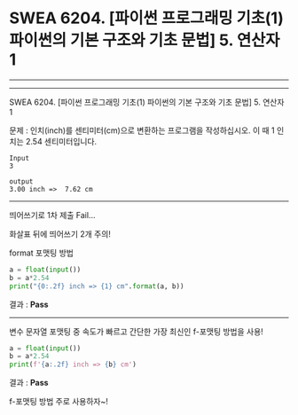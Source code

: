 # SWEA 6204. [파이썬 프로그래밍 기초(1) 파이썬의 기본 구조와 기초 문법] 5. 연산자 1

***

***

SWEA 6204. [파이썬 프로그래밍 기초(1) 파이썬의 기본 구조와 기초 문법] 5. 연산자 1



문제 : 인치(inch)를 센티미터(cm)으로 변환하는 프로그램을 작성하십시오.
이 때 1 인치는 2.54 센티미터입니다.

```
Input
3

output
3.00 inch =>  7.62 cm
```

***

띄어쓰기로 1차 제출 Fail...

화살표 뒤에 띄어쓰기 2개 주의!



format 포맷팅 방법

```python
a = float(input()) 
b = a*2.54
print("{0:.2f} inch => {1} cm".format(a, b))
```

결과 : **Pass**

---

변수 문자열 포맷팅 중 속도가 빠르고 간단한 가장 최신인 f-포맷팅 방법을 사용!

```python
a = float(input()) 
b = a*2.54
print(f'{a:.2f} inch => {b} cm')
```

결과 : **Pass**



f-포맷팅 방법 주로 사용하자~!